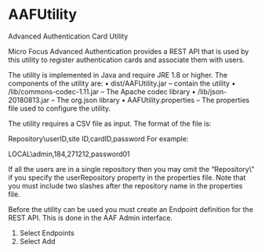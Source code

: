 # AAFUtility
Advanced Authentication Card Utility

Micro Focus Advanced Authentication provides a REST API that is used by this utility to register authentication cards and associate them with users.

The utility is implemented in Java and require JRE 1.8 or higher. The components of the utility are:
•	dist/AAFUtility.jar – contain the utility
•	/lib/commons-codec-1.11.jar – The Apache codec library
•	/lib/json-20180813.jar – The org.json library
•	AAFUtility.properties – The properties file used to configure the utility.

The utility requires a CSV file as input. The format of the file is:

Repository\userID,site ID,cardID,password
For example:

LOCAL\admin,184,271212,password01

If all the users are in a single repository then you may omit the “Repository\” if you specify the userRepository property in the properties file. Note that you must include two slashes after the repository name in the properties file.

Before the utility can be used you must create an Endpoint definition for the REST API. This is done in the AAF Admin interface.

1.	Select Endpoints
2.	Select Add
